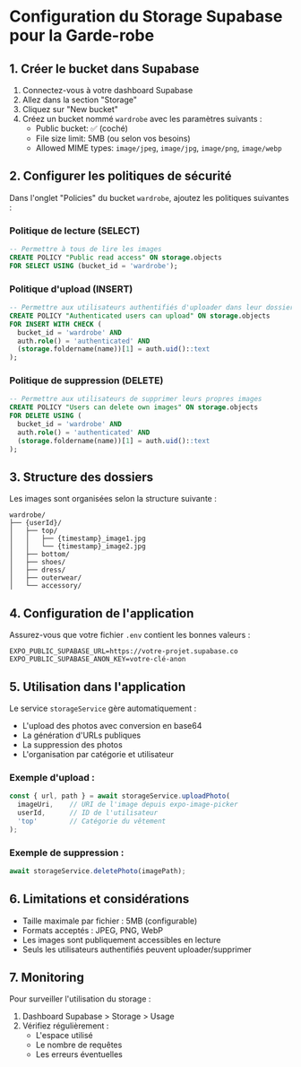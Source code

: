 # Configuration du Storage Supabase pour la Garde-robe

## 1. Créer le bucket dans Supabase

1. Connectez-vous à votre dashboard Supabase
2. Allez dans la section "Storage"
3. Cliquez sur "New bucket"
4. Créez un bucket nommé `wardrobe` avec les paramètres suivants :
   - Public bucket: ✅ (coché)
   - File size limit: 5MB (ou selon vos besoins)
   - Allowed MIME types: `image/jpeg`, `image/jpg`, `image/png`, `image/webp`

## 2. Configurer les politiques de sécurité

Dans l'onglet "Policies" du bucket `wardrobe`, ajoutez les politiques suivantes :

### Politique de lecture (SELECT)
```sql
-- Permettre à tous de lire les images
CREATE POLICY "Public read access" ON storage.objects
FOR SELECT USING (bucket_id = 'wardrobe');
```

### Politique d'upload (INSERT)
```sql
-- Permettre aux utilisateurs authentifiés d'uploader dans leur dossier
CREATE POLICY "Authenticated users can upload" ON storage.objects
FOR INSERT WITH CHECK (
  bucket_id = 'wardrobe' AND 
  auth.role() = 'authenticated' AND
  (storage.foldername(name))[1] = auth.uid()::text
);
```

### Politique de suppression (DELETE)
```sql
-- Permettre aux utilisateurs de supprimer leurs propres images
CREATE POLICY "Users can delete own images" ON storage.objects
FOR DELETE USING (
  bucket_id = 'wardrobe' AND 
  auth.role() = 'authenticated' AND
  (storage.foldername(name))[1] = auth.uid()::text
);
```

## 3. Structure des dossiers

Les images sont organisées selon la structure suivante :
```
wardrobe/
├── {userId}/
│   ├── top/
│   │   ├── {timestamp}_image1.jpg
│   │   └── {timestamp}_image2.jpg
│   ├── bottom/
│   ├── shoes/
│   ├── dress/
│   ├── outerwear/
│   └── accessory/
```

## 4. Configuration de l'application

Assurez-vous que votre fichier `.env` contient les bonnes valeurs :
```env
EXPO_PUBLIC_SUPABASE_URL=https://votre-projet.supabase.co
EXPO_PUBLIC_SUPABASE_ANON_KEY=votre-clé-anon
```

## 5. Utilisation dans l'application

Le service `storageService` gère automatiquement :
- L'upload des photos avec conversion en base64
- La génération d'URLs publiques
- La suppression des photos
- L'organisation par catégorie et utilisateur

### Exemple d'upload :
```javascript
const { url, path } = await storageService.uploadPhoto(
  imageUri,    // URI de l'image depuis expo-image-picker
  userId,      // ID de l'utilisateur
  'top'        // Catégorie du vêtement
);
```

### Exemple de suppression :
```javascript
await storageService.deletePhoto(imagePath);
```

## 6. Limitations et considérations

- Taille maximale par fichier : 5MB (configurable)
- Formats acceptés : JPEG, PNG, WebP
- Les images sont publiquement accessibles en lecture
- Seuls les utilisateurs authentifiés peuvent uploader/supprimer

## 7. Monitoring

Pour surveiller l'utilisation du storage :
1. Dashboard Supabase > Storage > Usage
2. Vérifiez régulièrement :
   - L'espace utilisé
   - Le nombre de requêtes
   - Les erreurs éventuelles